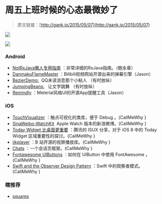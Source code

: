 # 周五上班时候的心态最微妙了

> 原文链接：[http://gank.io/2015/05/07](http://gank.io/2015/05/07)

![](http://ww1.sinaimg.cn/large/610dc034gw1ervje0eqqbj20b40gmjry.jpg)

![](http://ww1.sinaimg.cn/large/610dc034gw1ervjcfy4nej20hz084dgn.jpg)

### Android

* [NotRxJava懒人专用指南](http://www.devtf.cn/?p=323) ：非常详细的RxJava指南。（鲍永章）
* [DanmakuFlameMaster](https://github.com/Bilibili/DanmakuFlameMaster) ：Bilibili视频网站开源出来的弹幕引擎（Jason）
* [BezierDemo:](https://github.com/chenupt/BezierDemo) &nbsp;QQ未读消息那个小粘人 （有时放纵）
* [JumpingBeans:](https://github.com/frakbot/JumpingBeans) &nbsp; 让文字跳舞 （有时放纵）
* [Remindly](https://github.com/blanyal/Remindly) ：Meterial风格UI的开源App提醒工具（Jason）

### iOS

* [TouchVisualizer](https://github.com/morizotter/TouchVisualizer) ：触点可视化的类库，便于 Debug 。(CallMeWhy }
* [SinaWeibo-WatchKit](https://github.com/kof97500/SinaWeibo) &nbsp;Apple Watch 版本的新浪微博。(CallMeWhy }
* [Today Widget 比桌面更重要](http://isux.tencent.com/today) ：腾讯的 ISUX 分享，对于 iOS 8 中的 Today Widget 区域重要性的探讨。(CallMeWhy }
* [ijkplayer](https://github.com/Bilibili/ijkplayer) ：B 站开源的视屏播放库。(CallMeWhy }
* [Chats](https://github.com/acani/Chats) ：一个会话页框架。(CallMeWhy }
* [Fontawesome UIButtons](http://blog.bizzi-body.com/2015/04/29/fontawesome) ：如何在 UIButton 中使用 FontAwesome 。(CallMeWhy }
* [Swift and the Observer Design Pattern](http://masteringswift.blogspot.com/2015/05/swift) ：Swift 中的观察者模式。(CallMeWhy }

### 瞎推荐

* [squares](http://gameaboutsquares.com/) 


